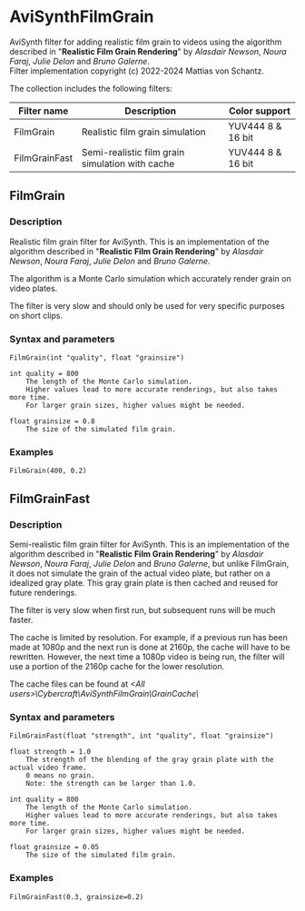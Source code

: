 # AviSynthFilmGrain
AviSynth filter for adding realistic film grain to videos using the algorithm described in "**Realistic Film Grain Rendering**" by *Alasdair Newson*, *Noura Faraj*, *Julie Delon* and *Bruno Galerne*.  
Filter implementation copyright (c) 2022-2024  Mattias von Schantz.

The collection includes the following filters:

| Filter name   | Description                                     | Color support     |
|---------------|-------------------------------------------------|-------------------|
| FilmGrain	    | Realistic film grain simulation				          | YUV444 8 & 16 bit |
| FilmGrainFast	| Semi-realistic film grain simulation with cache	| YUV444 8 & 16 bit |

## FilmGrain

### Description
	
Realistic film grain filter for AviSynth. This is an implementation of the algorithm described in "**Realistic Film Grain Rendering**" by *Alasdair Newson*, *Noura Faraj*, *Julie Delon* and *Bruno Galerne*.

The algorithm is a Monte Carlo simulation which accurately render grain on video plates.

The filter is very slow and should only be used for very specific purposes on short clips.

### Syntax and parameters
	
	FilmGrain(int "quality", float "grainsize")

	int quality = 800
		The length of the Monte Carlo simulation.
		Higher values lead to more accurate renderings, but also takes more time.
		For larger grain sizes, higher values might be needed.

	float grainsize = 0.8
		The size of the simulated film grain.

### Examples

	FilmGrain(400, 0.2)



## FilmGrainFast

### Description
	
Semi-realistic film grain filter for AviSynth. This is an implementation of the algorithm described in "**Realistic Film Grain Rendering**" by *Alasdair Newson*, *Noura Faraj*, *Julie Delon* and *Bruno Galerne*, but unlike FilmGrain, it does not	simulate the grain of the actual video plate, but rather on a idealized gray plate. This gray grain plate is then cached and reused for future renderings.

The filter is very slow when first run, but subsequent runs will be much faster.

The cache is limited by resolution. For example, if a previous run has been made at 1080p and the next run is done at	2160p, the cache will have to be rewritten. However, the next time a 1080p video is being run, the filter will use a portion of the 2160p cache for the lower resolution.

The cache files can be found at *\<All users\>\\Cybercraft\\AviSynthFilmGrain\\GrainCache\\*

### Syntax and parameters
	
	FilmGrainFast(float "strength", int "quality", float "grainsize")

	float strength = 1.0
		The strength of the blending of the gray grain plate with the actual video frame.
		0 means no grain.
		Note: the strength can be larger than 1.0.

	int quality = 800
		The length of the Monte Carlo simulation.
		Higher values lead to more accurate renderings, but also takes more time.
		For larger grain sizes, higher values might be needed.

	float grainsize = 0.05
		The size of the simulated film grain.

### Examples

	FilmGrainFast(0.3, grainsize=0.2)

